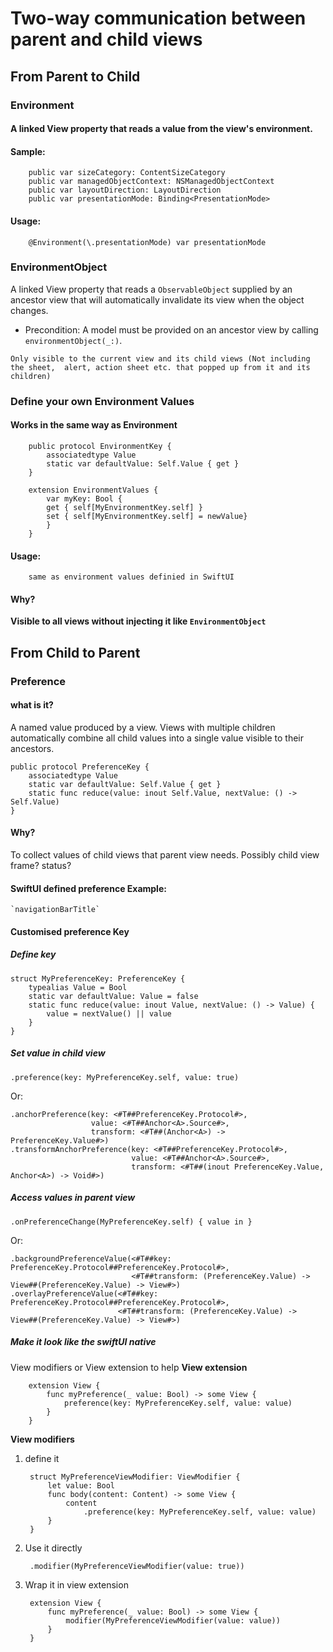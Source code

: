 # Two-way communication between parent and child views
## From Parent to Child

### Environment

#### A linked View property that reads a value from the view's environment. 
#### Sample:

        public var sizeCategory: ContentSizeCategory
        public var managedObjectContext: NSManagedObjectContext
        public var layoutDirection: LayoutDirection
        public var presentationMode: Binding<PresentationMode>

#### Usage:

        @Environment(\.presentationMode) var presentationMode

### EnvironmentObject

A linked View property that reads a `ObservableObject` supplied by an
ancestor view that will automatically invalidate its view when the object
changes.
- Precondition: A model must be provided on an ancestor view by calling
    `environmentObject(_:)`.
    
`Only visible to the current view and its child views (Not including the sheet, 
alert, action sheet etc. that popped up from it and its children)`

### Define your own Environment Values
#### Works in the same way as Environment

        public protocol EnvironmentKey {
            associatedtype Value
            static var defaultValue: Self.Value { get }
        }
    
        extension EnvironmentValues {
            var myKey: Bool {
            get { self[MyEnvironmentKey.self] }
            set { self[MyEnvironmentKey.self] = newValue}
            }
        }
    
#### Usage:
        same as environment values definied in SwiftUI

#### Why?
**Visible to all views without injecting it like `EnvironmentObject`**

## From Child to Parent

### Preference
#### what is it?
A named value produced by a view. Views with multiple children
automatically combine all child values into a single value visible
to their ancestors.

    public protocol PreferenceKey {
        associatedtype Value
        static var defaultValue: Self.Value { get }
        static func reduce(value: inout Self.Value, nextValue: () -> Self.Value)
    }
#### Why?
To collect values of child views that parent view needs. Possibly child view frame? status?

#### SwiftUI defined preference Example: 
    `navigationBarTitle`

#### Customised preference Key
##### Define key
    struct MyPreferenceKey: PreferenceKey {
        typealias Value = Bool
        static var defaultValue: Value = false
        static func reduce(value: inout Value, nextValue: () -> Value) {
            value = nextValue() || value
        }
    }
##### Set value in child view
    .preference(key: MyPreferenceKey.self, value: true)

Or:

    .anchorPreference(key: <#T##PreferenceKey.Protocol#>, 
                      value: <#T##Anchor<A>.Source#>, 
                      transform: <#T##(Anchor<A>) -> PreferenceKey.Value#>)
    .transformAnchorPreference(key: <#T##PreferenceKey.Protocol#>, 
                               value: <#T##Anchor<A>.Source#>, 
                               transform: <#T##(inout PreferenceKey.Value, Anchor<A>) -> Void#>)
##### Access values in parent view
    .onPreferenceChange(MyPreferenceKey.self) { value in }

Or:


    .backgroundPreferenceValue(<#T##key: PreferenceKey.Protocol##PreferenceKey.Protocol#>, 
                               <#T##transform: (PreferenceKey.Value) -> View##(PreferenceKey.Value) -> View#>)
    .overlayPreferenceValue(<#T##key: PreferenceKey.Protocol##PreferenceKey.Protocol#>, 
                            <#T##transform: (PreferenceKey.Value) -> View##(PreferenceKey.Value) -> View#>)
    

##### Make it look like the swiftUI native
View modifiers or View extension to help
**View extension**

        extension View {
            func myPreference(_ value: Bool) -> some View {
                preference(key: MyPreferenceKey.self, value: value)
            }
        }

**View modifiers**
1. define it

        struct MyPreferenceViewModifier: ViewModifier {
            let value: Bool
            func body(content: Content) -> some View {
                content
                    .preference(key: MyPreferenceKey.self, value: value)
            }
        }
        
2. Use it directly
 
        .modifier(MyPreferenceViewModifier(value: true))

3. Wrap it in view extension

        extension View {
            func myPreference(_ value: Bool) -> some View {
                modifier(MyPreferenceViewModifier(value: value))
            }
        }
